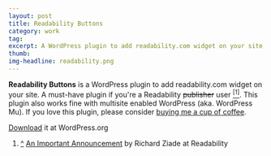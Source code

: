```yaml
---
layout: post
title: Readability Buttons
category: work
tag:
excerpt: A WordPress plugin to add readability.com widget on your site. A must-have plugin if you're a Readability publisher. This plugin also works fine with multisite enabled WordPress (aka. WordPress Mu).
thumb:
img-headline: readability.png
---
```


<div class=txt>
<p><b>Readability Buttons</b> is a WordPress plugin to add readability.com widget on your site. A must-have plugin if you're a Readability <del>publisher</del> user <a href="#cite-note-1" id="cite-ref-1" class="ref"><sup>[1]</sup></a>. This plugin also works fine with multisite enabled WordPress (aka. WordPress Mu). If you love this plugin, please consider <a href="{{ site.donate }}">buying me a cup of coffee</a>.</p>

<p class=download><a href="http://wordpress.org/extend/plugins/readability-buttons/">Download</a> it at WordPress.org</p>

<ol class="reflist">
  <li><a href="#cite-ref-1" id="cite-note-1" class=cite>^</a> <a href="#">An Important Announcement</a> by Richard Ziade at Readability</li>
</ol>
</div>